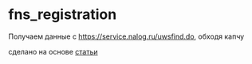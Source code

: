 # fns_registration

Получаем данные с https://service.nalog.ru/uwsfind.do, обходя капчу

сделано на основе [статьи](https://medium.com/@neurohiveru/%D0%BF%D1%80%D0%B8%D0%BC%D0%B5%D1%80-%D0%B2%D0%B7%D0%BB%D0%BE%D0%BC%D0%B0-%D0%BF%D1%80%D0%BE%D1%81%D1%82%D0%BE%D0%B9-%D0%BA%D0%B0%D0%BF%D1%87%D0%B8-%D0%B7%D0%B0-15-%D0%BC%D0%B8%D0%BD%D1%83%D1%82-%D1%81-%D0%BF%D0%BE%D0%BC%D0%BE%D1%89%D1%8C%D1%8E-%D0%BC%D0%B0%D1%88%D0%B8%D0%BD%D0%BD%D0%BE%D0%B3%D0%BE-%D0%BE%D0%B1%D1%83%D1%87%D0%B5%D0%BD%D0%B8%D1%8F-597d2b51a75a)
